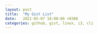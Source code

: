 ```yaml
---
layout: post
title:  "My Gist List"
date:   2021-05-07 18:00:00 +0300
categories: github, gist, linux, i3, cli
---
```


<script src="https://gist.github.com/panicwithme/1684338e92acb45cc692615173c19e4e.md"></script>
